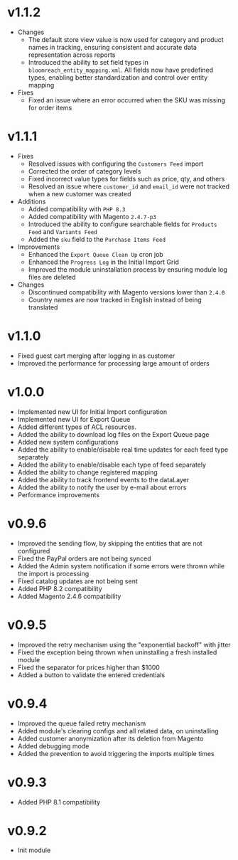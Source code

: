 # v1.1.2

- Changes
  - The default store view value is now used for category and product names in tracking, ensuring consistent and accurate data representation across reports
  - Introduced the ability to set field types in `bloomreach_entity_mapping.xml`. All fields now have predefined types, enabling better standardization and control over entity mapping
- Fixes
  - Fixed an issue where an error occurred when the SKU was missing for order items

# v1.1.1

- Fixes
  - Resolved issues with configuring the `Customers Feed` import
  - Corrected the order of category levels
  - Fixed incorrect value types for fields such as price, qty, and others
  - Resolved an issue where `customer_id` and `email_id` were not tracked when a new customer was created
- Additions
  - Added compatibility with `PHP 8.3`
  - Added compatibility with Magento `2.4.7-p3`
  - Introduced the ability to configure searchable fields for `Products Feed` and `Variants Feed`
  - Added the `sku` field to the `Purchase Items Feed`
- Improvements
  - Enhanced the `Export Queue Clean Up` cron job
  - Enhanced the `Progress Log` in the Initial Import Grid
  - Improved the module uninstallation process by ensuring module log files are deleted
- Changes
  - Discontinued compatibility with Magento versions lower than `2.4.0`
  - Country names are now tracked in English instead of being translated

# v1.1.0

- Fixed guest cart merging after logging in as customer
- Improved the performance for processing large amount of orders

# v1.0.0

- Implemented new UI for Initial Import configuration
- Implemented new UI for Export Queue
- Added different types of ACL resources.
- Added the ability to download log files on the Export Queue page
- Added new system configurations
- Added the ability to enable/disable real time updates for each feed type separately
- Added the ability to enable/disable each type of feed separately
- Added the ability to change registered mapping
- Added the ability to track frontend events to the dataLayer
- Added the ability to notify the user by e-mail about errors
- Performance improvements

# v0.9.6

- Improved the sending flow, by skipping the entities that are not configured
- Fixed the PayPal orders are not being synced
- Added the Admin system notification if some errors were thrown while the import is processing
- Fixed catalog updates are not being sent
- Added PHP 8.2 compatibility
- Added Magento 2.4.6 compatibility

# v0.9.5

- Improved the retry mechanism using the "exponential backoff" with jitter
- Fixed the exception being thrown when uninstalling a fresh installed module
- Fixed the separator for prices higher than $1000
- Added a button to validate the entered credentials

# v0.9.4

- Improved the queue failed retry mechanism
- Added module's clearing configs and all related data, on uninstalling
- Added customer anonymization after its deletion from Magento
- Added debugging mode
- Added the prevention to avoid triggering the imports multiple times

# v0.9.3

- Added PHP 8.1 compatibility

# v0.9.2

- Init module
